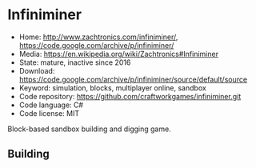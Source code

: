 # Infiniminer

- Home: http://www.zachtronics.com/infiniminer/, https://code.google.com/archive/p/infiniminer/
- Media: https://en.wikipedia.org/wiki/Zachtronics#Infiniminer
- State: mature, inactive since 2016
- Download: https://code.google.com/archive/p/infiniminer/source/default/source
- Keyword: simulation, blocks, multiplayer online, sandbox
- Code repository: https://github.com/craftworkgames/infiniminer.git
- Code language: C#
- Code license: MIT

Block-based sandbox building and digging game.

## Building
